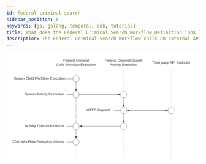 ```yaml
---
id: federal-criminal-search
sidebar_position: 8
keywords: [go, golang, temporal, sdk, tutorial]
title: What does the Federal Criminal Search Workflow Definition look like?
description: The Federal Criminal Search Workflow calls an external API via an Activity Execution and returns the results.
---
```


<!--SNIPSTART background-checks-federal-criminal-workflow-definition-->
<!--SNIPEND-->

![Swim lane diagram of the Federal Criminal Search Child Workflow Execution](images/federal-criminal-search-flow.svg)
